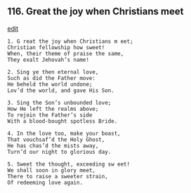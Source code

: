 
## 116.  Great the joy when Christians meet
[edit](https://docs.google.com/document/d/1q621bbSz6d_nK3vNIaNuSUwKCLWo%2DR8t/edit?mode=html)



    1. G reat the joy when Christians m eet; 
    Christian fellowship how sweet! 
    When, their theme of praise the same, 
    They exalt Jehovah’s name!

    2. Sing ye then eternal love,
    Such as did the Father move:
    He beheld the world undone;
    Lov’d the world, and gave His Son.

    3. Sing the Son’s unbounded love;
    How He left the realms above;
    To rejoin the Father’s side
    With a blood-bought spotless Bride.

    4. In the love too, make your boast,
    That vouchsaf’d the Holy Ghost,
    He has chas’d the mists away,
    Turn’d our night to glorious day.

    5. Sweet the thought, exceeding sw eet! 
    We shall soon in glory meet,
    There to raise a sweeter strain,
    Of redeeming love again.
